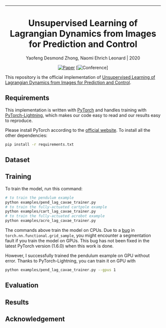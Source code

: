 ---

<div align="center">    
 
# Unsupervised Learning of Lagrangian Dynamics from Images for Prediction and Control

Yaofeng Desmond Zhong, Naomi Ehrich Leonard | 2020

[![Paper](http://img.shields.io/badge/paper-arxiv.2007.01926-B31B1B.svg)](https://arxiv.org/abs/2007.01926)
[![Conference](http://img.shields.io/badge/NeurIPS-2020-4b44ce.svg)]


</div>
 
This repository is the official implementation of [Unsupervised Learning of Lagrangian Dynamics from Images for Prediction and Control](https://arxiv.org/abs/2007.01926). 

## Requirements

This implementation is written with [PyTorch](https://pytorch.org/) and handles training with [PyTorch-Lightning](https://github.com/PyTorchLightning/pytorch-lightning), which makes our code easy to read and our results easy to reproduce. 

Please install PyTorch according to the [official website](https://pytorch.org/get-started/locally/). To install all the other dependencies:

```bash
pip install -r requirements.txt
```

## Dataset


## Training

To train the model, run this command:
```bash
# to train the pendulum example
python examples/pend_lag_cavae_trainer.py 
# to train the fully-actuated cartpole example
python examples/cart_lag_cavae_trainer.py 
# to train the fully-actuated acrobot example
python examples/acro_lag_cavae_trainer.py 
```
The commands above train the model on CPUs. Due to a [bug](https://github.com/pytorch/pytorch/issues/24823) in `torch.nn.functional.grid_sample`, you might encounter a segmentation fault if you train the model on GPUs. This bug has not been fixed in the latest PyTorch version (1.6.0) when this work is done. 

However, I successfully trained the pendulum example on GPU without error. Thanks to PyTorch-Lightning, you can train it on GPU with 
```bash
python examples/pend_lag_cavae_trainer.py --gpus 1
```
## Evaluation


## Results

## Acknowledgement

